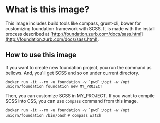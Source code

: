 # What is this image?

This image includes build tools like compass, grunt-cli, bower for customizing foundation framework with SCSS.
It is made with the install process described at [http://foundation.zurb.com/docs/sass.html](http://foundation.zurb.com/docs/sass.html).


## How to use this image

If you want to create new foundation project, you run the command as bellows. And, you'll get SCSS and so on under current directory.

```docker run -it --rm -u foundation -v `pwd`:/opt -w /opt uniqrn/foundation foundation new MY_PROJECT```


Then, you can customize SCSS in MY_PROJECT.
If you want to compile SCSS into CSS, you can use ```compass``` command from this image.

```docker run -it --rm -u foundation -v `pwd`:/opt -w /opt uniqrn/foundation /bin/bash```
```# compass watch```

